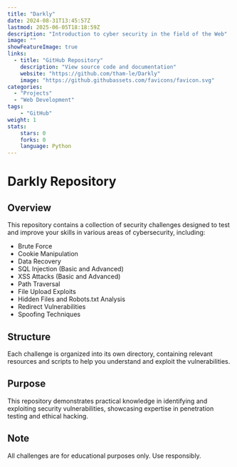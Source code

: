 ```yaml
---
title: "Darkly"
date: 2024-08-31T13:45:57Z
lastmod: 2025-06-05T18:18:59Z
description: "Introduction to cyber security in the field of the Web"
image: ""
showFeatureImage: true
links:
  - title: "GitHub Repository"
    description: "View source code and documentation"
    website: "https://github.com/tham-le/Darkly"
    image: "https://github.githubassets.com/favicons/favicon.svg"
categories:
  - "Projects"
  - "Web Development"
tags:
    - "GitHub"
weight: 1
stats:
    stars: 0
    forks: 0
    language: Python
---
```


# Darkly Repository

## Overview
This repository contains a collection of security challenges designed to test and improve your skills in various areas of cybersecurity, including:

- Brute Force
- Cookie Manipulation
- Data Recovery
- SQL Injection (Basic and Advanced)
- XSS Attacks (Basic and Advanced)
- Path Traversal
- File Upload Exploits
- Hidden Files and Robots.txt Analysis
- Redirect Vulnerabilities
- Spoofing Techniques

## Structure
Each challenge is organized into its own directory, containing relevant resources and scripts to help you understand and exploit the vulnerabilities.

## Purpose
This repository demonstrates practical knowledge in identifying and exploiting security vulnerabilities, showcasing expertise in penetration testing and ethical hacking.

## Note
All challenges are for educational purposes only. Use responsibly.
